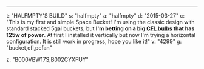 ---
t: "HALFMPTY'S BUILD"
s: "halfmpty"
a: "halfmpty"
d: "2015-03-27"
c: "This is my first and simple Space Bucket! I'm using the classic design with standard stacked 5gal buckets, but <strong>I'm betting on a big <a href='https://amzn.to/3jMfTYw'>CFL bulbs</a> that has 125w of power</strong>. At first I installed it vertically but now I'm trying a horizontal configuration. It is still work in progress, hope you like it!"
v: "4299"
g: "bucket,cfl,pcfan"

z: "B000VBW17S,B002CYXFUY"

